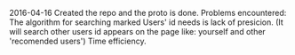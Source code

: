 2016-04-16 Created the repo and the proto is done.
           Problems encountered:
            The algorithm for searching marked Users' id needs is lack of presicion. (It will search other users id appears on the page like: yourself and other 'recomended users')
            Time efficiency.
